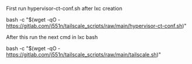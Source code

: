 First run hypervisor-ct-conf.sh after lxc creation

bash -c "$(wget -qO - https://gitlab.com/j551n/tailscale_scripts/raw/main/hypervisor-ct-conf.sh)"

After this run the next cmd in lxc bash

bash -c "$(wget -qO - https://gitlab.com/j551n/tailscale_scripts/raw/main/tailscale.sh)"

